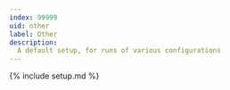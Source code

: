 ```yaml
---
index: 99999
uid: other
label: Other
description:
  A default setup, for runs of various configurations
---
```


{% include setup.md %}

